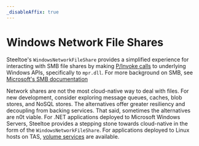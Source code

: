 ```yaml
---
_disableAffix: true
---
```


# Windows Network File Shares

Steeltoe's `WindowsNetworkFileShare` provides a simplified experience for interacting with SMB file shares by making [P/Invoke calls](https://docs.microsoft.com/cpp/dotnet/how-to-call-native-dlls-from-managed-code-using-pinvoke) to underlying Windows APIs, specifically to `mpr.dll`. For more background on SMB, see [Microsoft's SMB documentation](https://docs.microsoft.com/windows/desktop/fileio/microsoft-smb-protocol-and-cifs-protocol-overview)

Network shares are not the most cloud-native way to deal with files. For new development, consider exploring message queues, caches, blob stores, and NoSQL stores. The alternatives offer greater resiliency and decoupling from backing services. That said, sometimes the alternatives are n0t viable. For .NET applications deployed to Microsoft Windows Servers, Steeltoe provides a stepping stone towards cloud-native in the form of the `WindowsNetworkFileShare`. For applications deployed to Linux hosts on TAS, [volume services](https://docs.pivotal.io/pivotalcf/opsguide/enable-vol-services.html) are available.
